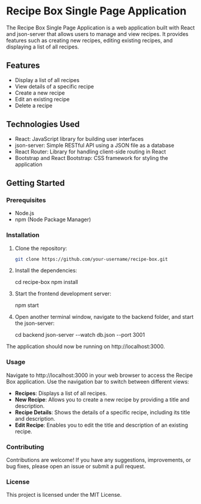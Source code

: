 # Recipe Box Single Page Application

The Recipe Box Single Page Application is a web application built with React and json-server that allows users to manage and view recipes. It provides features such as creating new recipes, editing existing recipes, and displaying a list of all recipes.

## Features

- Display a list of all recipes
- View details of a specific recipe
- Create a new recipe
- Edit an existing recipe
- Delete a recipe

## Technologies Used

- React: JavaScript library for building user interfaces
- json-server: Simple RESTful API using a JSON file as a database
- React Router: Library for handling client-side routing in React
- Bootstrap and React Bootstrap: CSS framework for styling the application

## Getting Started

### Prerequisites

- Node.js
- npm (Node Package Manager)

### Installation

1. Clone the repository:

   ```bash
   git clone https://github.com/your-username/recipe-box.git
   ```

2. Install the dependencies:

   cd recipe-box
   npm install

3. Start the frontend development server:

   npm start

4. Open another terminal window, navigate to the backend folder, and start the json-server:

   cd backend
   json-server --watch db.json --port 3001

The application should now be running on http://localhost:3000.

### Usage

Navigate to http://localhost:3000 in your web browser to access the Recipe Box application. Use the navigation bar to switch between different views:

- **Recipes**: Displays a list of all recipes.
- **New Recipe**: Allows you to create a new recipe by providing a title and description.
- **Recipe Details**: Shows the details of a specific recipe, including its title and description.
- **Edit Recipe**: Enables you to edit the title and description of an existing recipe.

### Contributing

Contributions are welcome! If you have any suggestions, improvements, or bug fixes, please open an issue or submit a pull request.

### License

This project is licensed under the MIT License.


